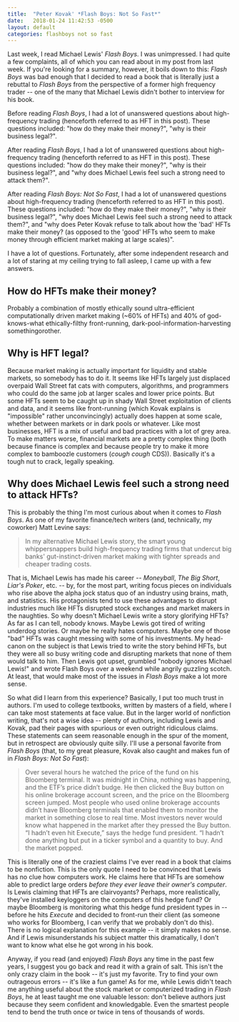 ```yaml
---
title:  "Peter Kovak' *Flash Boys: Not So Fast*"
date:   2018-01-24 11:42:53 -0500
layout: default
categories: flashboys not so fast
---
```


Last week, I read Michael Lewis' *Flash Boys*. I was unimpressed. I had quite a few complaints, all of which you can read about in my post from last week. If you're looking for a summary, however, it boils down to this: *Flash Boys* was bad enough that I decided to read a book that is literally just a rebuttal to *Flash Boys* from the perspective of a former high frequency trader -- one of the many that Michael Lewis didn't bother to interview for his book. 

Before reading *Flash Boys*, I had a lot of unanswered questions about high-frequency trading (henceforth referred to as HFT in this post). These questions included: "how do they make their money?", "why is their business legal?".

After reading *Flash Boys*, I had a lot of unanswered questions about high-frequency trading (henceforth referred to as HFT in this post). These questions included: "how do they make their money?", "why is their business legal?", and "why does Michael Lewis feel such a strong need to attack them?". 

After reading *Flash Boys: Not So Fast*, I had a lot of unanswered questions about high-frequency trading (henceforth referred to as HFT in this post). These questions included: "how do they make their money?", "why is their business legal?", "why does Michael Lewis feel such a strong need to attack them?", and "why does Peter Kovak refuse to talk about how the 'bad' HFTs make their money? (as opposed to the 'good' HFTs who seem to make money through efficient market making at large scales)". 

I have a lot of questions. Fortunately, after some independent research and a lot of staring at my ceiling trying to fall asleep, I came up with a few answers.

## How do HFTs make their money? 

Probably a combination of mostly ethically sound ultra-efficient
computationally driven market making (~60% of HFTs) and 40% of
god-knows-what ethically-filthy front-running,
dark-pool-information-harvesting somethingorother.

## Why is HFT legal?

Because market making is actually important for liquidity and stable
markets, so somebody has to do it. It seems like HFTs largely just
displaced overpaid Wall Street fat cats with computers, algorithms, and
programmers who could do the same job at larger scales and lower price
points. But some HFTs seem to be caught up in shady Wall Street
exploitation of clients and data, and it seems like front-running (which
Kovak explains is "impossible" rather unconvincingly) actually does happen
at some scale, whether between markets or in dark pools or whatever. Like
most businesses, HFT is a mix of useful and bad practices with a lot of
grey area. To make matters worse, financial markets are a pretty complex
thing (both because finance is complex and because people try to make it
more complex to bamboozle customers (*cough cough* CDS)). Basically it's a
tough nut to crack, legally speaking.

## Why does Michael Lewis feel such a strong need to attack HFTs?
    
This is probably the thing I'm most curious about when it comes to *Flash Boys*. As one of my favorite finance/tech writers (and, technically, my coworker) Matt Levine says: 

> In my alternative Michael Lewis story, the smart young whippersnappers
> build high-frequency trading firms that undercut big banks'
> gut-instinct-driven market making with tighter spreads and
> cheaper trading costs.

That is, Michael Lewis has made his career -- *Moneyball*, *The Big Short*, *Liar's Poker*, etc. -- by, for the most part, writing focus pieces on individuals who rise above the alpha jock status quo of an industry using brains, math, and statistics. His protagonists tend to use these advantages to disrupt industries much like HFTs disrupted stock exchanges and market makers in the naughties. So why doesn't Michael Lewis write a story glorifying HFTs? As far as I can tell, nobody knows. Maybe Lewis got tired of writing underdog stories. Or maybe he really hates computers. Maybe one of those "bad" HFTs was caught messing with some of his investments. My head-canon on the subject is that Lewis tried to write the story behind HFTs, but they were all so busy writing code and disrupting markets that none of them would talk to him. Then Lewis got upset, grumbled "nobody ignores Michael Lewis!" and wrote Flash Boys over a weekend while angrily guzzling scotch. At least, that would make most of the issues in *Flash Boys* make a lot more sense.

So what did I learn from this experience? Basically, I put too much trust in authors. I'm used to college textbooks, written by masters of a field, where I can take most statements at face value. But in the larger world of nonfiction writing, that's not a wise idea -- plenty of authors, including Lewis and Kovak, pad their pages with spurious or even outright ridiculous claims. These statements can seem reasonable enough in the spur of the moment, but in retrospect are obviously quite silly. I'll use a personal favorite from *Flash Boys* (that, to my great pleasure, Kovak also caught and makes fun of in *Flash Boys: Not So Fast*):

> Over several hours he watched the price of the fund on his Bloomberg
> terminal. It was midnight in China, nothing was happening, and the ETF’s
> price didn’t budge. He then clicked the Buy button on his online brokerage
> account screen, and the price on the Bloomberg screen jumped. Most people
> who used online brokerage accounts didn’t have Bloomberg terminals that
> enabled them to monitor the market in something close to real time. Most
> investors never would know what happened in the market after they pressed
> the Buy button. “I hadn’t even hit Execute,” says the hedge fund president.
> “I hadn’t done anything but put in a ticker symbol and a quantity to buy.
> And the market popped.

This is literally one of the craziest claims I've ever read in a book that claims to be nonfiction. This is the only quote I need to be convinced that Lewis has no clue how computers work. He claims here that HFTs are somehow able to predict large orders *before they ever leave their owner's computer*. Is Lewis claiming that HFTs are clairvoyants? Perhaps, more realistically, they've installed keyloggers on the computers of this hedge fund? Or maybe Bloomberg is monitoring what this hedge fund president types in -- before he hits *Execute* and decided to front-run their client (as someone who works for Bloomberg, I can verify that we probably don't do this). There is no logical explanation for this example -- it simply makes no sense. And if Lewis misunderstands his subject matter this dramatically, I don't want to know what else he got wrong in his book.

Anyway, if you read (and enjoyed) *Flash Boys* any time in the past few years, I suggest you go back and read it with a grain of salt. This isn't the only crazy claim in the book -- it's just my favorite. Try to find your own outrageous errors -- it's like a fun game! As for me, while Lewis didn't teach me anything useful about the stock market or computerized trading in *Flash Boys*, he at least taught me one valuable lesson: don't believe authors just because they seem confident and knowledgable. Even the smartest people tend to bend the truth once or twice in tens of thousands of words.
